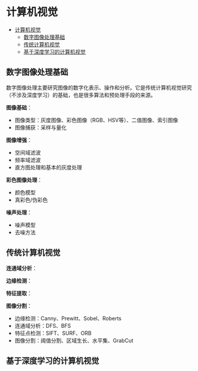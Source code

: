 # 计算机视觉

- [计算机视觉](#计算机视觉)
  - [数字图像处理基础](#数字图像处理基础)
  - [传统计算机视觉](#传统计算机视觉)
  - [基于深度学习的计算机视觉](#基于深度学习的计算机视觉)

## 数字图像处理基础

数字图像处理主要研究图像的数字化表示、操作和分析。它是传统计算机视觉研究（不涉及深度学习）的基础，也是很多算法和预处理手段的来源。

**图像基础**：

- 图像类型：灰度图像、彩色图像（RGB、HSV等）、二值图像、索引图像
- 图像捕获：采样与量化

**图像增强**：

- 空间域滤波
- 频率域滤波
- 直方图处理和基本的灰度处理

**彩色图像处理**：

- 颜色模型
- 真彩色/伪彩色

**噪声处理**：

- 噪声模型
- 去噪方法

## 传统计算机视觉

**连通域分析**：

**边缘检测**：

**特征提取**：

**图像分割**：

- 边缘检测：Canny、Prewitt、Sobel、Roberts
- 连通域分析：DFS、BFS
- 特征点检测：SIFT、SURF、ORB
- 图像分割：阈值分割、区域生长、水平集、GrabCut

## 基于深度学习的计算机视觉
